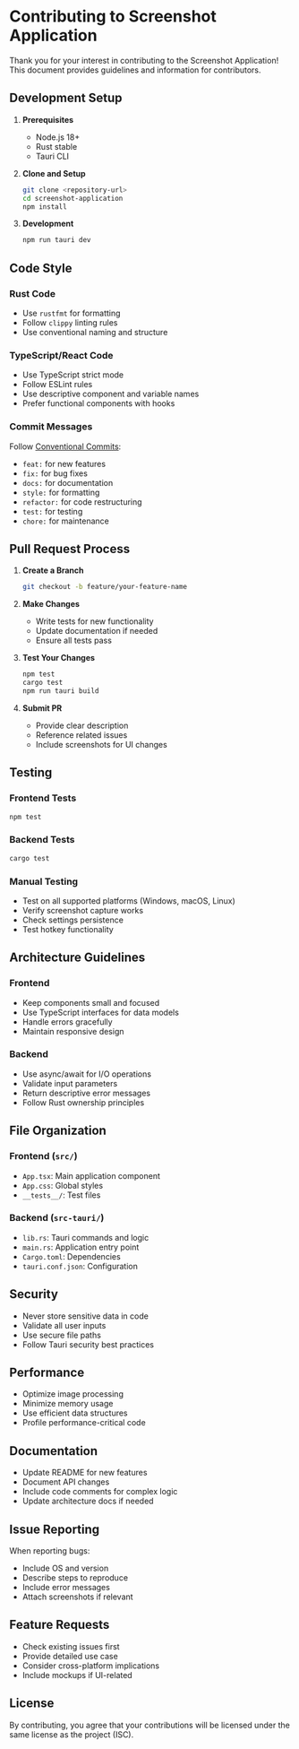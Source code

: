 # Contributing to Screenshot Application

Thank you for your interest in contributing to the Screenshot Application! This document provides guidelines and information for contributors.

## Development Setup

1. **Prerequisites**
   - Node.js 18+
   - Rust stable
   - Tauri CLI

2. **Clone and Setup**
   ```bash
   git clone <repository-url>
   cd screenshot-application
   npm install
   ```

3. **Development**
   ```bash
   npm run tauri dev
   ```

## Code Style

### Rust Code
- Use `rustfmt` for formatting
- Follow `clippy` linting rules
- Use conventional naming and structure

### TypeScript/React Code
- Use TypeScript strict mode
- Follow ESLint rules
- Use descriptive component and variable names
- Prefer functional components with hooks

### Commit Messages
Follow [Conventional Commits](https://conventionalcommits.org/):
- `feat:` for new features
- `fix:` for bug fixes
- `docs:` for documentation
- `style:` for formatting
- `refactor:` for code restructuring
- `test:` for testing
- `chore:` for maintenance

## Pull Request Process

1. **Create a Branch**
   ```bash
   git checkout -b feature/your-feature-name
   ```

2. **Make Changes**
   - Write tests for new functionality
   - Update documentation if needed
   - Ensure all tests pass

3. **Test Your Changes**
   ```bash
   npm test
   cargo test
   npm run tauri build
   ```

4. **Submit PR**
   - Provide clear description
   - Reference related issues
   - Include screenshots for UI changes

## Testing

### Frontend Tests
```bash
npm test
```

### Backend Tests
```bash
cargo test
```

### Manual Testing
- Test on all supported platforms (Windows, macOS, Linux)
- Verify screenshot capture works
- Check settings persistence
- Test hotkey functionality

## Architecture Guidelines

### Frontend
- Keep components small and focused
- Use TypeScript interfaces for data models
- Handle errors gracefully
- Maintain responsive design

### Backend
- Use async/await for I/O operations
- Validate input parameters
- Return descriptive error messages
- Follow Rust ownership principles

## File Organization

### Frontend (`src/`)
- `App.tsx`: Main application component
- `App.css`: Global styles
- `__tests__/`: Test files

### Backend (`src-tauri/`)
- `lib.rs`: Tauri commands and logic
- `main.rs`: Application entry point
- `Cargo.toml`: Dependencies
- `tauri.conf.json`: Configuration

## Security

- Never store sensitive data in code
- Validate all user inputs
- Use secure file paths
- Follow Tauri security best practices

## Performance

- Optimize image processing
- Minimize memory usage
- Use efficient data structures
- Profile performance-critical code

## Documentation

- Update README for new features
- Document API changes
- Include code comments for complex logic
- Update architecture docs if needed

## Issue Reporting

When reporting bugs:
- Include OS and version
- Describe steps to reproduce
- Include error messages
- Attach screenshots if relevant

## Feature Requests

- Check existing issues first
- Provide detailed use case
- Consider cross-platform implications
- Include mockups if UI-related

## License

By contributing, you agree that your contributions will be licensed under the same license as the project (ISC).
